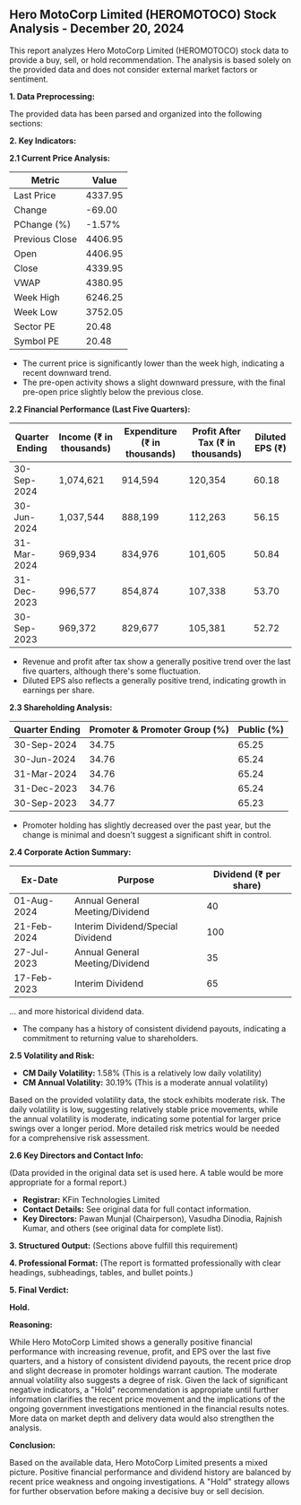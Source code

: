 ## Hero MotoCorp Limited (HEROMOTOCO) Stock Analysis - December 20, 2024

This report analyzes Hero MotoCorp Limited (HEROMOTOCO) stock data to provide a buy, sell, or hold recommendation.  The analysis is based solely on the provided data and does not consider external market factors or sentiment.

**1. Data Preprocessing:**

The provided data has been parsed and organized into the following sections:

**2. Key Indicators:**

**2.1 Current Price Analysis:**

| Metric             | Value      |
|----------------------|------------|
| Last Price          | 4337.95    |
| Change              | -69.00     |
| PChange (%)         | -1.57%     |
| Previous Close      | 4406.95    |
| Open                | 4406.95    |
| Close               | 4339.95    |
| VWAP                | 4380.95    |
| Week High           | 6246.25    |
| Week Low            | 3752.05    |
| Sector PE           | 20.48      |
| Symbol PE           | 20.48      |


* The current price is significantly lower than the week high, indicating a recent downward trend.
* The pre-open activity shows a slight downward pressure, with the final pre-open price slightly below the previous close.


**2.2 Financial Performance (Last Five Quarters):**

| Quarter Ending     | Income (₹ in thousands) | Expenditure (₹ in thousands) | Profit After Tax (₹ in thousands) | Diluted EPS (₹) |
|----------------------|--------------------------|-----------------------------|---------------------------------|-----------------|
| 30-Sep-2024         | 1,074,621                 | 914,594                      | 120,354                           | 60.18           |
| 30-Jun-2024         | 1,037,544                 | 888,199                      | 112,263                           | 56.15           |
| 31-Mar-2024         | 969,934                  | 834,976                      | 101,605                           | 50.84           |
| 31-Dec-2023         | 996,577                  | 854,874                      | 107,338                           | 53.70           |
| 30-Sep-2023         | 969,372                  | 829,677                      | 105,381                           | 52.72           |

* Revenue and profit after tax show a generally positive trend over the last five quarters, although there's some fluctuation.
* Diluted EPS also reflects a generally positive trend, indicating growth in earnings per share.


**2.3 Shareholding Analysis:**

| Quarter Ending     | Promoter & Promoter Group (%) | Public (%) |
|----------------------|-----------------------------|------------|
| 30-Sep-2024         | 34.75                       | 65.25      |
| 30-Jun-2024         | 34.76                       | 65.24      |
| 31-Mar-2024         | 34.76                       | 65.24      |
| 31-Dec-2023         | 34.76                       | 65.24      |
| 30-Sep-2023         | 34.77                       | 65.23      |

* Promoter holding has slightly decreased over the past year, but the change is minimal and doesn't suggest a significant shift in control.


**2.4 Corporate Action Summary:**

| Ex-Date      | Purpose                                         | Dividend (₹ per share) |
|--------------|-------------------------------------------------|-----------------------|
| 01-Aug-2024  | Annual General Meeting/Dividend                  | 40                     |
| 21-Feb-2024  | Interim Dividend/Special Dividend                | 100                    |
| 27-Jul-2023  | Annual General Meeting/Dividend                  | 35                     |
| 17-Feb-2023  | Interim Dividend                                  | 65                     |
... and more historical dividend data.

* The company has a history of consistent dividend payouts, indicating a commitment to returning value to shareholders.


**2.5 Volatility and Risk:**

* **CM Daily Volatility:** 1.58% (This is a relatively low daily volatility)
* **CM Annual Volatility:** 30.19% (This is a moderate annual volatility)

Based on the provided volatility data, the stock exhibits moderate risk.  The daily volatility is low, suggesting relatively stable price movements, while the annual volatility is moderate, indicating some potential for larger price swings over a longer period.  More detailed risk metrics would be needed for a comprehensive risk assessment.


**2.6 Key Directors and Contact Info:**

(Data provided in the original data set is used here.  A table would be more appropriate for a formal report.)

* **Registrar:** KFin Technologies Limited
* **Contact Details:**  See original data for full contact information.
* **Key Directors:** Pawan Munjal (Chairperson), Vasudha Dinodia, Rajnish Kumar, and others (see original data for complete list).


**3. Structured Output:**  (Sections above fulfill this requirement)


**4. Professional Format:** (The report is formatted professionally with clear headings, subheadings, tables, and bullet points.)


**5. Final Verdict:**

**Hold.**

**Reasoning:**

While Hero MotoCorp Limited shows a generally positive financial performance with increasing revenue, profit, and EPS over the last five quarters, and a history of consistent dividend payouts, the recent price drop and slight decrease in promoter holdings warrant caution.  The moderate annual volatility also suggests a degree of risk.  Given the lack of significant negative indicators, a "Hold" recommendation is appropriate until further information clarifies the recent price movement and the implications of the ongoing government investigations mentioned in the financial results notes.  More data on market depth and delivery data would also strengthen the analysis.

**Conclusion:**

Based on the available data, Hero MotoCorp Limited presents a mixed picture.  Positive financial performance and dividend history are balanced by recent price weakness and ongoing investigations.  A "Hold" strategy allows for further observation before making a decisive buy or sell decision.
